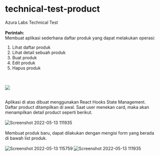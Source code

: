 # technical-test-product
Azura Labs Technical Test
<br /><br />
<b>Perintah:</b> <br />
Membuat aplikasi sederhana daftar produk yang dapat melakukan operasi:
<ol>
  <li>Lihat daftar produk</li>
  <li>Lihat detail sebuah produk</li>
  <li>Buat produk</li>
  <li>Edit produk</li>
  <li>Hapus produk</li>
</ol>
<br /><br />

<img src="https://user-images.githubusercontent.com/70563202/168208677-76dbcc3c-54d9-49e5-9505-80cacd4b646f.jpeg" />
<br /><br />

Aplikasi di atas dibuat menggunakan React Hooks State Management. Daftar product ditampilkan di awal. Saat user menekan card, maka akan menampilkan detail product seperti berikut.
<br /><br />
![Screenshot 2022-05-13 111935](https://user-images.githubusercontent.com/70563202/168210545-8c760117-53a8-4f95-b049-2a920e5b493d.png)
<br /><br />
Membuat produk baru, dapat dilakukan dengan mengisi form yang berada di bawah list produk.
<br /><br />
![Screenshot 2022-05-13 115759](https://user-images.githubusercontent.com/70563202/168214271-e76cbaf4-e8b5-4d23-8567-92b52da4b813.png)
![Screenshot 2022-05-13 111935](https://user-images.githubusercontent.com/70563202/168214281-5c1aae82-8f24-48ff-953a-6bc4fd9ab4fa.png)
